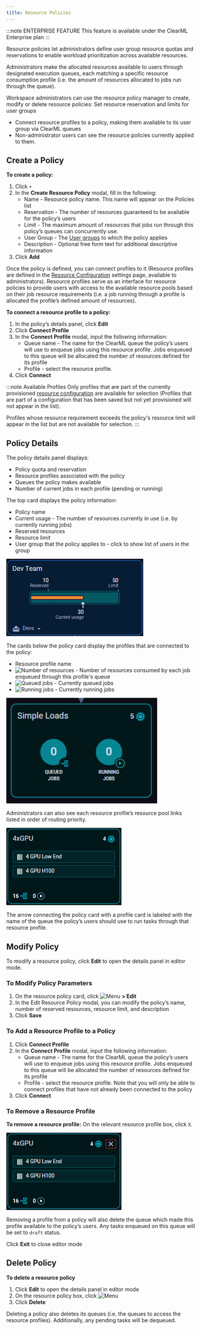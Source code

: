 ```yaml
---
title: Resource Policies
---
```


:::note ENTERPRISE FEATURE
This feature is available under the ClearML Enterprise plan
::: 


Resource policies let administrators define user group resource quotas and reservations to enable workload prioritization 
across available resources. 

Administrators make the allocated resources available to users through designated execution queues, each matching a 
specific resource consumption profile (i.e. the amount of resources allocated to jobs run through the queue).

Workspace administrators can use the resource policy manager to create, modify or delete resource policies:
Set resource reservation and limits for user groups

* Connect resource profiles to a policy, making them available to its user group via ClearML queues
* Non-administrator users can see the resource policies currently applied to them.

## Create a Policy

**To create a policy:**
1. Click `+` 
1. In the **Create Resource Policy** modal, fill in the following:
   * Name - Resource policy name. This name will appear on the Policies list
   * Reservation - The number of resources guaranteed to be available for the policy’s users 
   * Limit -  The maximum amount of resources that jobs run through this policy’s queues can concurrently use. 
   * User Group - The [User groups](webapp_profile.md#user-groups) to which the policy applies 
   * Description - Optional free form text for additional descriptive information
1. Click **Add**

Once the policy is defined, you can connect profiles to it (Resource profiles are defined in the [Resource Configuration](webapp_profile.md#resource-configuration) 
settings page, available to administrators). Resource profiles serve as an interface for resource policies to provide 
users with access to the available resource pools based on their job resource requirements (i.e. a job running through a 
profile is allocated the profile’s defined amount of resources). 

**To connect a resource profile to a policy:**
1. In the policy’s details panel, click **Edit**
1. Click **Connect Profile**
1. In the **Connect Profile** modal, input the following information:
    * Queue name - The name for the ClearML queue the policy’s users will use to enqueue jobs using this resource 
    profile. Jobs enqueued to this queue will be allocated the number of resources defined for its profile
    * Profile - select the resource profile. 
1. Click **Connect**

:::note Available Profiles
Only profiles that are part of the currently provisioned [resource configuration](webapp_profile.md#resource-configuration) 
are available for selection (Profiles that are part of a configuration that has been saved but not yet provisioned 
will not appear in the list).

Profiles whose resource requirement exceeds the policy's resource limit will appear in the list but are not available 
for selection.
:::

## Policy Details 
The policy details panel displays: 
* Policy quota and reservation
* Resource profiles associated with the policy
* Queues the policy makes available
* Number of current jobs in each profile (pending or running) 

The top card displays the policy information:
* Policy name
* Current usage - The number of resources currently in use (i.e. by currently running jobs)
* Reserved resources
* Resource limit
* User group that the policy applies to - click to show list of users in the group

![Resource policy card](../img/resource_policies_policy_card.png)

The cards below the policy card display the profiles that are connected to the policy:
* Resource profile name 
* <img src="/docs/latest/icons/ico-resource-number" alt="Number of resources" className="icon size-md space-sm" /> - Number
of resources consumed by each job enqueued through this profile's queue 
* <img src="/docs/latest/icons/ico-queued-jobs.svg" alt="Queued jobs" className="icon size-md space-sm" /> - Currently queued jobs
* <img src="/docs/latest/icons/ico-running-jobs" alt="Running jobs" className="icon size-md space-sm" /> - Currently running jobs 

![Resource profile card non-admin view](../img/resource_policies_profile_card_non_admin.png)

Administrators can also see each resource profile’s resource pool links listed in order of routing priority.

![Resource profile card admin view](../img/resource_policies_profile_card_admin.png)

The arrow connecting the policy card with a profile card is labeled with the name of the queue the policy’s users should 
use to run tasks through that resource profile.

## Modify Policy

To modify a resource policy, click **Edit** to open the details panel in editor mode.

### To Modify Policy Parameters

1. On the resource policy card, click <img src="/docs/latest/icons/ico-bars-menu.svg" alt="Menu" className="icon size-md space-sm" /> **> Edit**
1. In the Edit Resource Policy modal, you can modify the policy’s name, number of reserved resources, resource limit, 
and description
1. Click **Save**

### To Add a Resource Profile to a Policy
1. Click **Connect Profile**
1. In the **Connect Profile** modal, input the following information:
    * Queue name - The name for the ClearML queue the policy’s users will use to enqueue jobs using this resource 
    profile. Jobs enqueued to this queue will be allocated the number of resources defined for its profile
    * Profile - select the resource profile. Note that you will only be able to connect profiles that have not already 
    been connected to the policy 
1. Click **Connect**

### To Remove a Resource Profile

**To remove a resource profile:** On the relevant resource profile box, click `X`.

![Remove resource profile](../img/resource_policies_remove_profile.png)

Removing a profile from a policy will also delete the queue which made this profile available to the policy’s users. 
Any tasks enqueued on this queue will be set to `draft` status.

Click **Exit** to close editor mode

## Delete Policy

**To delete a resource policy**
1. Click **Edit** to open the details panel in editor mode
1. On the resource policy box, click <img src="/docs/latest/icons/ico-bars-menu.svg" alt="Menu" className="icon size-md space-sm" /> 
2. Click **Delete**

Deleting a policy also deletes its queues (i.e. the queues to access the resource profiles). Additionally, any pending 
tasks will be dequeued. 